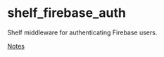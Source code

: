 # shelf_firebase_auth

Shelf middleware for authenticating Firebase users.

[Notes](https://docs.google.com/document/d/1RhWMkMyEEIPCSILlbA3pvS9eL5oaNJZYYpgK9jfAeHQ/edit?usp=sharing)
